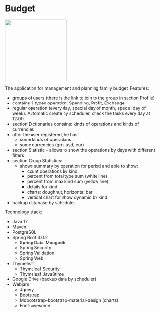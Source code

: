 # Budget  
<img src="http://s1.iconbird.com/ico/1012/EcommerceBusinessIcons/w256h2561350823474wallet256x256.png" height="200" width="200">

The application for management and planning family budget.
Features:
 - groups of users (there is the link to join to the group in section Profile)
 - contains 3 types operation: Spending, Profit, Exchange
 - regular operation (every day, special day of month, special day of week). Automatic create by scheduler, check the tasks every day at 12:00.    
 - section Dictionaries contains: kinds of operations and kinds of currencies
 - after the user registered, he has:
    - some kinds of operations
    - some currencies (grn, usd, eur)
 - section Statistic - allows to show the operations by days with different filters
 - section Group Statistics:
    - shows summary by operation for period and able to show:
        * count operations by kind
        * percent from total type sum (white line) 
        * percent from max kind sum (yellow line)
        * details for kind
        * charts: doughnut, horizontal bar
        * vertical chart for show dynamic by kind
 - backup database by scheduler 

 Technology stack:
   * Java 17     
   * Maven
   * PostgreSQL    
   * Spring Boot 3.0.2      
     * Spring Data-Mongodb
     * Spring Security
     * Spring Validation
     * Spring Web
   * Thymeleaf      
     * Thymeleaf Security
     * Thymeleaf Java8time
   * Google Drive (backup data by scheduler)   
   * Webjars    
     * Jquery
     * Bootstrap
     * Mdbootstrap-bootstrap-material-design (charts)
     * Font-awesome

    
 
     

  
